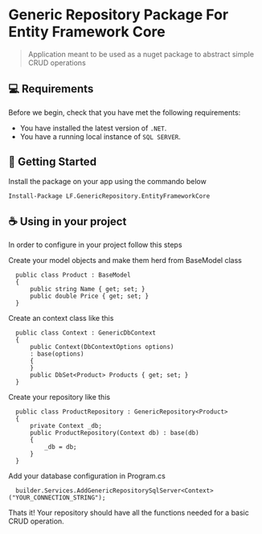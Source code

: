 # Generic Repository Package For Entity Framework Core

> Application meant to be used as a nuget package to abstract simple CRUD operations

## 💻 Requirements

Before we begin, check that you have met the following requirements:
* You have installed the latest version of `.NET`.
* You have a running local instance of `SQL SERVER`.


## 🚀 Getting Started

Install the package on your app using the commando below

```
Install-Package LF.GenericRepository.EntityFrameworkCore
```

## ☕ Using in your project

In order to configure in your project follow this steps

Create your model objects and make them herd from BaseModel class
```
  public class Product : BaseModel
  {
      public string Name { get; set; }
      public double Price { get; set; }
  }
```
Create an context class like this
```
  public class Context : GenericDbContext
  {
      public Context(DbContextOptions options)
      : base(options) 
      {
      }
      public DbSet<Product> Products { get; set; }
  }
```
Create your repository like this
```
  public class ProductRepository : GenericRepository<Product>
  {
      private Context _db;
      public ProductRepository(Context db) : base(db)
      {
          _db = db;
      }
  }
```

Add your database configuration in Program.cs 
```
  builder.Services.AddGenericRepositorySqlServer<Context>("YOUR_CONNECTION_STRING");
```

Thats it! Your repository should have all the functions needed for a basic CRUD operation.
